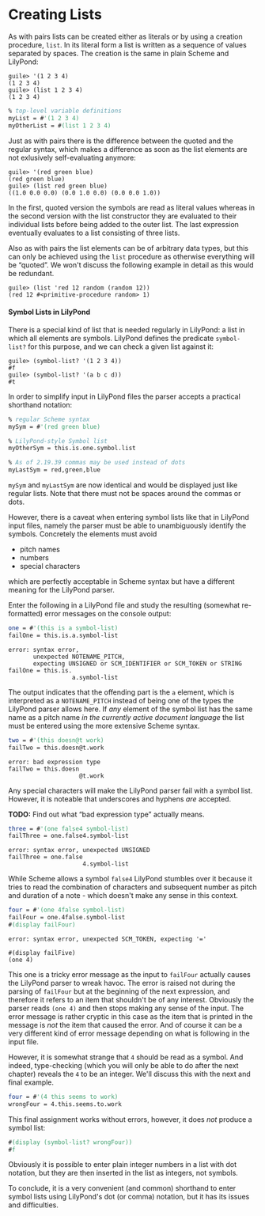 # Creating Lists

As with pairs lists can be created either as literals or by using a creation
procedure, `list`.  In its literal form a list is written as a sequence of
values separated by spaces. The creation is the same in plain Scheme and
LilyPond:

```
guile> '(1 2 3 4)
(1 2 3 4)
guile> (list 1 2 3 4)
(1 2 3 4)
```

```lilypond
% top-level variable definitions
myList = #'(1 2 3 4)
myOtherList = #(list 1 2 3 4)
```

Just as with pairs there is the difference between the quoted and the regular
syntax, which makes a difference as soon as the list elements are not exlusively
self-evaluating anymore:

```
guile> '(red green blue)
(red green blue)
guile> (list red green blue)
((1.0 0.0 0.0) (0.0 1.0 0.0) (0.0 0.0 1.0))
```

In the first, quoted version the symbols are read as literal values whereas in
the second version with the list constructor they are evaluated to their
individual lists before being added to the outer list.  The last expression
eventually evaluates to a list consisting of three lists.

Also as with pairs the list elements can be of arbitrary data types, but this
can only be achieved using the `list` procedure as otherwise everything will be
“quoted”.  We won't discuss the following example in detail as this would be
redundant.

```
guile> (list 'red 12 random (random 12))
(red 12 #<primitive-procedure random> 1)
```

#### Symbol Lists in LilyPond

There is a special kind of list that is needed regularly in LilyPond: a list in
which all elements are symbols.  LilyPond defines the predicate `symbol-list?`
for this purpose, and we can check a given list against it:

```
guile> (symbol-list? '(1 2 3 4))
#f
guile> (symbol-list? '(a b c d))
#t
```

In order to simplify input in LilyPond files the parser accepts a practical
shorthand notation:

```lilypond
% regular Scheme syntax
mySym = #'(red green blue)

% LilyPond-style Symbol list
myOtherSym = this.is.one.symbol.list

% As of 2.19.39 commas may be used instead of dots
myLastSym = red,green,blue
```

`mySym` and `myLastSym` are now identical and would be displayed just like
regular lists.  Note that there must not be spaces around the commas or dots.

However, there is a caveat when entering symbol lists like that in LilyPond
input files, namely the parser must be able to unambiguously identify the
symbols.  Concretely the elements must avoid

* pitch names
* numbers
* special characters

which are perfectly acceptable in Scheme syntax but have a different meaning for
the LilyPond parser.

Enter the following in a LilyPond file and study the resulting (somewhat re-formatted) error messages on the console output:

```lilypond
one = #'(this is a symbol-list)
failOne = this.is.a.symbol-list
```
```
error: syntax error,
       unexpected NOTENAME_PITCH,
       expecting UNSIGNED or SCM_IDENTIFIER or SCM_TOKEN or STRING
failOne = this.is.
                  a.symbol-list
```

The output indicates that the offending part is the `a` element, which is
interpreted as a `NOTENAME_PITCH` instead of being one of the types the LilyPond
parser allows here.  If *any* element of the symbol list has the same name as a
pitch name *in the currently active document language* the list must be entered
using the more extensive Scheme syntax.


```lilypond
two = #'(this doesn@t work)
failTwo = this.doesn@t.work
```
```
error: bad expression type
failTwo = this.doesn
                    @t.work
```

Any special characters will make the LilyPond parser fail with a symbol list.
However, it is noteable that underscores and hyphens *are* accepted.

**TODO:** Find out what “bad expression type” actually means.


```lilypond
three = #'(one false4 symbol-list)
failThree = one.false4.symbol-list
```
```
error: syntax error, unexpected UNSIGNED
failThree = one.false
                     4.symbol-list
```

While Scheme allows a symbol `false4` LilyPond stumbles over it because it tries
to read the combination of characters and subsequent number as pitch and
duration of a note - which doesn't make any sense in this context.

```lilypond
four = #'(one 4false symbol-list)
failFour = one.4false.symbol-list
#(display failFour)
```
```
error: syntax error, unexpected SCM_TOKEN, expecting '='

#(display failFive)
(one 4)
```

This one is a tricky error message as the input to `failFour` actually causes
the LilyPond parser to wreak havoc.  The error is raised not during the parsing
of `failFour` but at the beginning of the next expression, and therefore it
refers to an item that shouldn't be of any interest.  Obviously the parser
reads `(one 4)` and then stops making any sense of the input.  The error message
is rather cryptic in this case as the item that is printed in the message is
*not* the item that caused the error.  And of course it can be a very different
kind of error message depending on what is following in the input file.

However, it is somewhat strange that `4` should be read as a symbol. And indeed,
type-checking (which you will only be able to do after the next chapter) reveals
the `4` to be an integer. We'll discuss this with the next and final example.


```lilypond
four = #'(4 this seems to work)
wrongFour = 4.this.seems.to.work
```

This final assignment works without errors, however, it does *not* produce a
symbol list:

```lilypond
#(display (symbol-list? wrongFour))
#f
```

Obviously it is possible to enter plain integer numbers in a list with dot
notation, but they are then inserted in the list as integers, not symbols.

To conclude, it is a very convenient (and common) shorthand to enter symbol
lists using LilyPond's dot (or comma) notation, but it has its issues and
difficulties.

